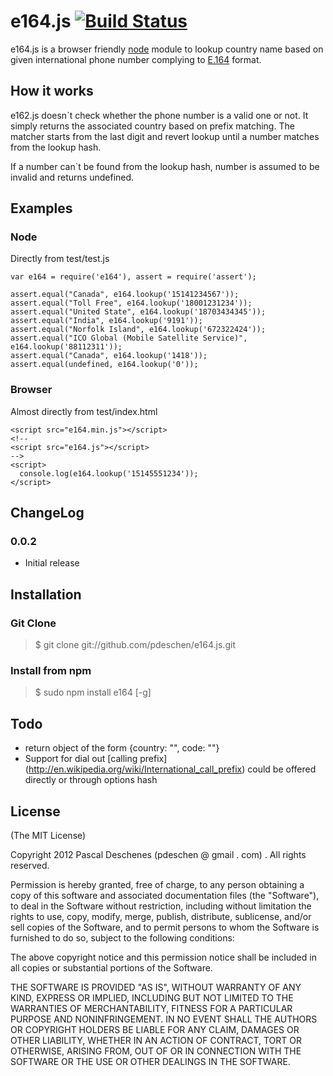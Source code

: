 # e164.js [![Build Status](https://travis-ci.org/pdeschen/e164.js.png?branch=master)](https://travis-ci.org/pdeschen/e164.js) 

e164.js is a browser friendly [node](http://nodejs.org) module to lookup country name based on given international phone number complying to
[E.164](http://en.wikipedia.org/wiki/E.164) format. 

## How it works

e162.js doesn`t check whether the phone number is a valid one or not. It simply returns the associated country based on prefix matching. The matcher starts from the last digit and revert lookup until a number matches from the lookup hash.

If a number can`t be found from the lookup hash, number is assumed to be invalid and returns undefined.

## Examples

### Node

Directly from test/test.js

    var e164 = require('e164'), assert = require('assert');

    assert.equal("Canada", e164.lookup('15141234567'));
    assert.equal("Toll Free", e164.lookup('18001231234'));
    assert.equal("United State", e164.lookup('18703434345'));
    assert.equal("India", e164.lookup('9191'));
    assert.equal("Norfolk Island", e164.lookup('672322424'));
    assert.equal("ICO Global (Mobile Satellite Service)", e164.lookup('88112311'));
    assert.equal("Canada", e164.lookup('1418'));
    assert.equal(undefined, e164.lookup('0'));

### Browser

Almost directly from test/index.html

    <script src="e164.min.js"></script>
    <!--
    <script src="e164.js"></script>
    -->
    <script>
      console.log(e164.lookup('15145551234'));
    </script>

## ChangeLog

### 0.0.2

* Initial release

## Installation

### Git Clone

> $ git clone git://github.com/pdeschen/e164.js.git

### Install from npm

> $ sudo npm install e164 [-g]

## Todo

* return object of the form {country: "", code: ""}
* Support for dial out [calling prefix] (http://en.wikipedia.org/wiki/International_call_prefix) could be offered directly or through options hash

## License

(The MIT License)

Copyright 2012 Pascal Deschenes (pdeschen @ gmail . com) . All rights reserved.

Permission is hereby granted, free of charge, to any person obtaining a copy of this software and associated documentation files (the "Software"), to deal in the Software without restriction, including without limitation the rights to use, copy, modify, merge, publish, distribute, sublicense, and/or sell copies of the Software, and to permit persons to whom the Software is furnished to do so, subject to the following conditions:

The above copyright notice and this permission notice shall be included in all copies or substantial portions of the Software.

THE SOFTWARE IS PROVIDED "AS IS", WITHOUT WARRANTY OF ANY KIND, EXPRESS OR IMPLIED, INCLUDING BUT NOT LIMITED TO THE WARRANTIES OF MERCHANTABILITY, FITNESS FOR A PARTICULAR PURPOSE AND NONINFRINGEMENT. IN NO EVENT SHALL THE AUTHORS OR COPYRIGHT HOLDERS BE LIABLE FOR ANY CLAIM, DAMAGES OR OTHER LIABILITY, WHETHER IN AN ACTION OF CONTRACT, TORT OR OTHERWISE, ARISING FROM, OUT OF OR IN CONNECTION WITH THE SOFTWARE OR THE USE OR OTHER DEALINGS IN THE SOFTWARE.
